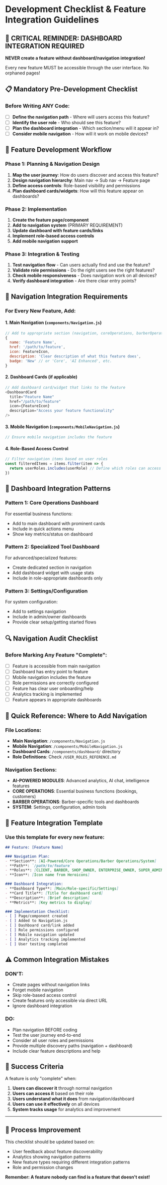 # Development Checklist & Feature Integration Guidelines

## 🚨 CRITICAL REMINDER: DASHBOARD INTEGRATION REQUIRED

**NEVER create a feature without dashboard/navigation integration!**

Every new feature MUST be accessible through the user interface. No orphaned pages!

## 📋 Mandatory Pre-Development Checklist

### Before Writing ANY Code:
- [ ] **Define the navigation path** - Where will users access this feature?
- [ ] **Identify the user role** - Who should see this feature?
- [ ] **Plan the dashboard integration** - Which section/menu will it appear in?
- [ ] **Consider mobile navigation** - How will it work on mobile devices?

## 🔄 Feature Development Workflow

### Phase 1: Planning & Navigation Design
1. **Map the user journey**: How do users discover and access this feature?
2. **Design navigation hierarchy**: Main nav → Sub nav → Feature page
3. **Define access controls**: Role-based visibility and permissions
4. **Plan dashboard cards/widgets**: How will this feature appear on dashboards?

### Phase 2: Implementation
1. **Create the feature page/component**
2. **Add to navigation system** (PRIMARY REQUIREMENT)
3. **Update dashboard with feature cards/links**
4. **Implement role-based access controls**
5. **Add mobile navigation support**

### Phase 3: Integration & Testing
1. **Test navigation flow** - Can users actually find and use the feature?
2. **Validate role permissions** - Do the right users see the right features?
3. **Check mobile responsiveness** - Does navigation work on all devices?
4. **Verify dashboard integration** - Are there clear entry points?

## 📍 Navigation Integration Requirements

### For Every New Feature, Add:

#### 1. Main Navigation (`components/Navigation.js`)
```javascript
// Add to appropriate section (navigation, coreOperations, barberOperations)
{
  name: 'Feature Name',
  href: '/path/to/feature',
  icon: FeatureIcon,
  description: 'Clear description of what this feature does',
  badge: 'New' // or 'Core', 'AI Enhanced', etc.
}
```

#### 2. Dashboard Cards (if applicable)
```javascript
// Add dashboard card/widget that links to the feature
<DashboardCard 
  title="Feature Name"
  href="/path/to/feature"
  icon={FeatureIcon}
  description="Access your feature functionality"
/>
```

#### 3. Mobile Navigation (`components/MobileNavigation.js`)
```javascript
// Ensure mobile navigation includes the feature
```

#### 4. Role-Based Access Control
```javascript
// Filter navigation items based on user roles
const filteredItems = items.filter(item => {
  return userRoles.includes(userRole) // Define which roles can access
})
```

## 🎯 Dashboard Integration Patterns

### Pattern 1: Core Operations Dashboard
For essential business functions:
- Add to main dashboard with prominent cards
- Include in quick actions menu
- Show key metrics/status on dashboard

### Pattern 2: Specialized Tool Dashboard
For advanced/specialized features:
- Create dedicated section in navigation
- Add dashboard widget with usage stats
- Include in role-appropriate dashboards only

### Pattern 3: Settings/Configuration
For system configuration:
- Add to settings navigation
- Include in admin/owner dashboards
- Provide clear setup/getting started flows

## 🔍 Navigation Audit Checklist

### Before Marking Any Feature "Complete":
- [ ] Feature is accessible from main navigation
- [ ] Dashboard has entry point to feature
- [ ] Mobile navigation includes the feature
- [ ] Role permissions are correctly configured
- [ ] Feature has clear user onboarding/help
- [ ] Analytics tracking is implemented
- [ ] Feature appears in appropriate dashboards

## 🚀 Quick Reference: Where to Add Navigation

### File Locations:
- **Main Navigation**: `/components/Navigation.js`
- **Mobile Navigation**: `/components/MobileNavigation.js`  
- **Dashboard Cards**: `/components/dashboard/` directory
- **Role Definitions**: Check `/USER_ROLES_REFERENCE.md`

### Navigation Sections:
- **AI-POWERED MODULES**: Advanced analytics, AI chat, intelligence features
- **CORE OPERATIONS**: Essential business functions (bookings, customers)
- **BARBER OPERATIONS**: Barber-specific tools and dashboards
- **SYSTEM**: Settings, configuration, admin tools

## 📝 Feature Integration Template

### Use this template for every new feature:

```markdown
## Feature: [Feature Name]

### Navigation Plan:
- **Section**: [AI-Powered/Core Operations/Barber Operations/System]
- **Path**: `/path/to/feature`
- **Roles**: [CLIENT, BARBER, SHOP_OWNER, ENTERPRISE_OWNER, SUPER_ADMIN]
- **Icon**: [Icon name from Heroicons]

### Dashboard Integration:
- **Dashboard Type**: [Main/Role-specific/Settings]
- **Card Title**: [Title for dashboard card]
- **Description**: [Brief description]
- **Metrics**: [Key metrics to display]

### Implementation Checklist:
- [ ] Page/component created
- [ ] Added to Navigation.js
- [ ] Dashboard card/link added
- [ ] Role permissions configured
- [ ] Mobile navigation updated
- [ ] Analytics tracking implemented
- [ ] User testing completed
```

## ⚠️ Common Integration Mistakes

### DON'T:
- Create pages without navigation links
- Forget mobile navigation
- Skip role-based access control
- Create features only accessible via direct URL
- Ignore dashboard integration

### DO:
- Plan navigation BEFORE coding
- Test the user journey end-to-end
- Consider all user roles and permissions
- Provide multiple discovery paths (navigation + dashboard)
- Include clear feature descriptions and help

## 🎯 Success Criteria

A feature is only "complete" when:
1. **Users can discover it** through normal navigation
2. **Users can access it** based on their role
3. **Users understand what it does** from navigation/dashboard
4. **Users can use it effectively** on all devices
5. **System tracks usage** for analytics and improvement

---

## 🔄 Process Improvement

This checklist should be updated based on:
- User feedback about feature discoverability
- Analytics showing navigation patterns
- New feature types requiring different integration patterns
- Role and permission changes

**Remember: A feature nobody can find is a feature that doesn't exist!**